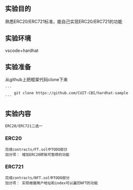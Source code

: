 ## 实验目的
熟悉ERC20/ERC721标准，能自己实现ERC20/ERC721的功能

## 实验环境
vscode+hardhat

## 实验准备

从github上把框架代码clone下来

    ```
        git clone https://github.com/CUIT-CBI/hardhat-sample
    ```

## 实验内容
    ERC20/ERC721二选一

### ERC20
    完成contracts/FT.sol中TODO部分
    加分项： 增加ERC20转账可暂停的功能

### ERC721
    完成contracts/NFT.sol中TODO部分
    加分项： 实现根据用户地址和index可以遍历NFT的功能
